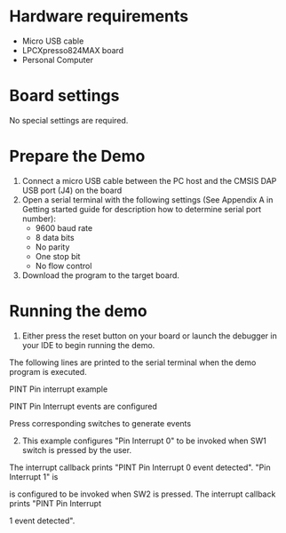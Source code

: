 Hardware requirements
=====================
- Micro USB cable
- LPCXpresso824MAX board
- Personal Computer

Board settings
==============
No special settings are required.

Prepare the Demo
================
1.  Connect a micro USB cable between the PC host and the CMSIS DAP USB port (J4) on the board
2.  Open a serial terminal with the following settings (See Appendix A in Getting started guide for description how to determine serial port number):
    - 9600 baud rate
    - 8 data bits
    - No parity
    - One stop bit
    - No flow control
3.  Download the program to the target board.

Running the demo
================
1.  Either press the reset button on your board or launch the debugger in your IDE to begin running the demo.

The following lines are printed to the serial terminal when the demo program is executed.

PINT Pin interrupt example

PINT Pin Interrupt events are configured

Press corresponding switches to generate events

2.  This example configures "Pin Interrupt 0" to be invoked when SW1 switch is pressed by the user.

The interrupt callback prints "PINT Pin Interrupt 0 event detected". "Pin Interrupt 1" is
   
is configured to be invoked when SW2 is pressed. The interrupt callback prints "PINT Pin Interrupt 
   
1 event detected".
